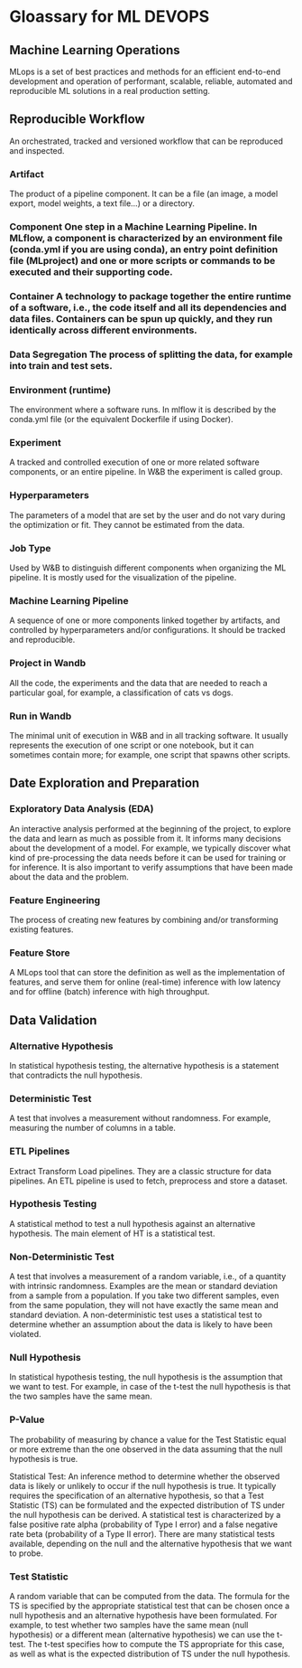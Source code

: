# Gloassary for ML DEVOPS

## Machine Learning Operations
MLops is a set of best practices and methods for an efficient end-to-end development and operation of performant, scalable, reliable, automated and reproducible ML solutions in a real production setting.

## Reproducible Workflow
An orchestrated, tracked and versioned workflow that can be reproduced and inspected.

### Artifact
The product of a pipeline component. It can be a file (an image, a model export, model weights, a text file...) or a directory.

### Component One step in a Machine Learning Pipeline. In MLflow, a component is characterized by an environment file (conda.yml if you are using conda), an entry point definition file (MLproject) and one or more scripts or commands to be executed and their supporting code.

### Container A technology to package together the entire runtime of a software, i.e., the code itself and all its dependencies and data files. Containers can be spun up quickly, and they run identically across different environments.

### Data Segregation The process of splitting the data, for example into train and test sets.

### Environment (runtime)
The environment where a software runs. In mlflow it is described by the conda.yml file (or the equivalent Dockerfile if using Docker).

### Experiment
A tracked and controlled execution of one or more related software components, or an entire pipeline. In W&B the experiment is called group.

### Hyperparameters
The parameters of a model that are set by the user and do not vary during the optimization or fit. They cannot be estimated from the data.

### Job Type
Used by W&B to distinguish different components when organizing the ML pipeline. It is mostly used for the visualization of the pipeline.

### Machine Learning Pipeline
A sequence of one or more components linked together by artifacts, and controlled by hyperparameters and/or configurations. It should be tracked and reproducible.

### Project in Wandb
 All the code, the experiments and the data that are needed to reach a particular goal, for example, a classification of cats vs dogs.

### Run in Wandb
The minimal unit of execution in W&B and in all tracking software. It usually represents the execution of one script or one notebook, but it can sometimes contain more; for example, one script that spawns other scripts.

## Date Exploration and Preparation
### Exploratory Data Analysis (EDA)
An interactive analysis performed at the beginning of the project, to explore the data and learn as much as possible from it. It informs many decisions about the development of a model. For example, we typically discover what kind of pre-processing the data needs before it can be used for training or for inference. It is also important to verify assumptions that have been made about the data and the problem.

### Feature Engineering
The process of creating new features by combining and/or transforming existing features.

### Feature Store
A MLops tool that can store the definition as well as the implementation of features, and serve them for online (real-time) inference with low latency and for offline (batch) inference with high throughput.

## Data Validation
### Alternative Hypothesis
In statistical hypothesis testing, the alternative hypothesis is a statement that contradicts the null hypothesis.

### Deterministic Test
A test that involves a measurement without randomness. For example, measuring the number of columns in a table.

### ETL Pipelines
Extract Transform Load pipelines. They are a classic structure for data pipelines. An ETL pipeline is used to fetch, preprocess and store a dataset.

### Hypothesis Testing
A statistical method to test a null hypothesis against an alternative hypothesis. The main element of HT is a statistical test.

### Non-Deterministic Test
A test that involves a measurement of a random variable, i.e., of a quantity with intrinsic randomness. Examples are the mean or standard deviation from a sample from a population. If you take two different samples, even from the same population, they will not have exactly the same mean and standard deviation. A non-deterministic test uses a statistical test to determine whether an assumption about the data is likely to have been violated.

### Null Hypothesis
In statistical hypothesis testing, the null hypothesis is the assumption that we want to test. For example, in case of the t-test the null hypothesis is that the two samples have the same mean.

### P-Value
The probability of measuring by chance a value for the Test Statistic equal or more extreme than the one observed in the data assuming that the null hypothesis is true.

Statistical Test: An inference method to determine whether the observed data is likely or unlikely to occur if the null hypothesis is true. It typically requires the specification of an alternative hypothesis, so that a Test Statistic (TS) can be formulated and the expected distribution of TS under the null hypothesis can be derived. A statistical test is characterized by a false positive rate alpha (probability of Type I error) and a false negative rate beta (probability of a Type II error). There are many statistical tests available, depending on the null and the alternative hypothesis that we want to probe.

### Test Statistic
A random variable that can be computed from the data. The formula for the TS is specified by the appropriate statistical test that can be chosen once a null hypothesis and an alternative hypothesis have been formulated. For example, to test whether two samples have the same mean (null hypothesis) or a different mean (alternative hypothesis) we can use the t-test. The t-test specifies how to compute the TS appropriate for this case, as well as what is the expected distribution of TS under the null hypothesis.